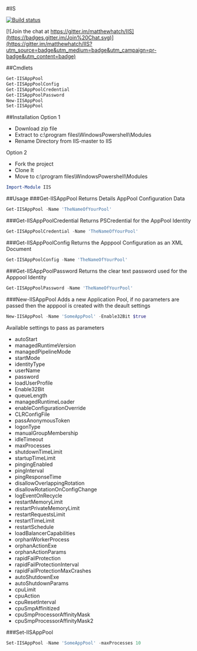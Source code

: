 #IIS

[![Build status](https://ci.appveyor.com/api/projects/status/uy8wcyj44iwmxi7o/branch/master?svg=true)](https://ci.appveyor.com/project/matthewhatch/iis/branch/master)

[![Join the chat at https://gitter.im/matthewhatch/IIS](https://badges.gitter.im/Join%20Chat.svg)](https://gitter.im/matthewhatch/IIS?utm_source=badge&utm_medium=badge&utm_campaign=pr-badge&utm_content=badge)

##Cmdlets

```powershell  
Get-IISAppPool
Get-IISAppPoolConfig
Get-IISAppPoolCredential
Get-IISAppPoolPassword
New-IISAppPool
Set-IISAppPool
```

##Installation
Option 1
- Download zip file
- Extract to c:\program files\WindowsPowershell\Modules
- Rename Directory from IIS-master to IIS

Option 2
- Fork the project
- Clone It
- Move to c:\program files\WindowsPowershell\Modules

```powershell
Import-Module IIS
```

##Usage
###Get-IISAppPool
Returns Details AppPool Configuration Data
```powershell
Get-IISAppPool -Name 'TheNameOfYourPool'
```

###Get-IISAppPoolCredential
Returns PSCredential for the AppPool Identity
```powershell
Get-IISAppPoolCredential -Name 'TheNameOfYourPool'
```

###Get-IISAppPoolConfig
Returns the Apppool Configuration as an XML Document
```powershell
Get-IISAppPoolConfig -Name 'TheNameOfYourPool'
```

###Get-IISAppPoolPassword
Returns the clear text password used for the Apppool Identity
```powershell
Get-IISAppPoolPassword -Name 'TheNameOfYourPool'
```

###New-IISAppPool
Adds a new Application Pool, if no parameters are passed then the apppool is created with the deault settings

```powershell
New-IISAppPool -Name 'SomeAppPool' -Enable32Bit $true
```

Available settings to pass as parameters

* autoStart
* managedRuntimeVersion
* managedPipelineMode
* startMode
* identityType
* userName
* password
* loadUserProfile
* Enable32Bit
* queueLength
* managedRuntimeLoader
* enableConfigurationOverride
* CLRConfigFile
* passAnonymousToken
* logonType
* manualGroupMembership
* idleTimeout
* maxProcesses
* shutdownTimeLimit
* startupTimeLimit
* pingingEnabled
* pingInterval
* pingResponseTime
* disallowOverlappingRotation
* disallowRotationOnConfigChange
* logEventOnRecycle
* restartMemoryLimit
* restartPrivateMemoryLimit
* restartRequestsLimit
* restartTimeLimit
* restartSchedule
* loadBalancerCapabilities
* orphanWorkerProcess
* orphanActionExe
* orphanActionParams
* rapidFailProtection
* rapidFailProtectionInterval
* rapidFailProtectionMaxCrashes
* autoShutdownExe
* autoShutdownParams
* cpuLimit
* cpuAction
* cpuResetInterval
* cpuSmpAffinitized
* cpuSmpProcessorAffinityMask
* cpuSmpProcessorAffinityMask2

###Set-IISAppPool

```powershell
Set-IISAppPool -Name 'SomeAppPool' -maxProcesses 10
```

